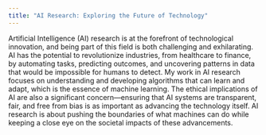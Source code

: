 ```yaml
---
title: "AI Research: Exploring the Future of Technology"
---
```

Artificial Intelligence (AI) research is at the forefront of technological innovation, and being part of this field is both challenging and exhilarating. AI has the potential to revolutionize industries, from healthcare to finance, by automating tasks, predicting outcomes, and uncovering patterns in data that would be impossible for humans to detect. My work in AI research focuses on understanding and developing algorithms that can learn and adapt, which is the essence of machine learning. The ethical implications of AI are also a significant concern—ensuring that AI systems are transparent, fair, and free from bias is as important as advancing the technology itself. AI research is about pushing the boundaries of what machines can do while keeping a close eye on the societal impacts of these advancements.

